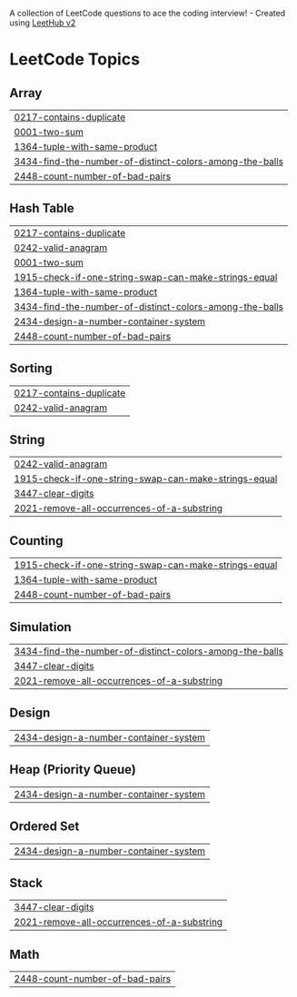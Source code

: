 A collection of LeetCode questions to ace the coding interview! - Created using [LeetHub v2](https://github.com/arunbhardwaj/LeetHub-2.0)
<!---LeetCode Topics Start-->
# LeetCode Topics
## Array
|  |
| ------- |
| [0217-contains-duplicate](https://github.com/Ahmedfurkhan/2025-LEETBEGIN/tree/master/0217-contains-duplicate) |
| [0001-two-sum](https://github.com/Ahmedfurkhan/2025-LEETBEGIN/tree/master/0001-two-sum) |
| [1364-tuple-with-same-product](https://github.com/Ahmedfurkhan/2025-LEETBEGIN/tree/master/1364-tuple-with-same-product) |
| [3434-find-the-number-of-distinct-colors-among-the-balls](https://github.com/Ahmedfurkhan/2025-LEETBEGIN/tree/master/3434-find-the-number-of-distinct-colors-among-the-balls) |
| [2448-count-number-of-bad-pairs](https://github.com/Ahmedfurkhan/2025-LEETBEGIN/tree/master/2448-count-number-of-bad-pairs) |
## Hash Table
|  |
| ------- |
| [0217-contains-duplicate](https://github.com/Ahmedfurkhan/2025-LEETBEGIN/tree/master/0217-contains-duplicate) |
| [0242-valid-anagram](https://github.com/Ahmedfurkhan/2025-LEETBEGIN/tree/master/0242-valid-anagram) |
| [0001-two-sum](https://github.com/Ahmedfurkhan/2025-LEETBEGIN/tree/master/0001-two-sum) |
| [1915-check-if-one-string-swap-can-make-strings-equal](https://github.com/Ahmedfurkhan/2025-LEETBEGIN/tree/master/1915-check-if-one-string-swap-can-make-strings-equal) |
| [1364-tuple-with-same-product](https://github.com/Ahmedfurkhan/2025-LEETBEGIN/tree/master/1364-tuple-with-same-product) |
| [3434-find-the-number-of-distinct-colors-among-the-balls](https://github.com/Ahmedfurkhan/2025-LEETBEGIN/tree/master/3434-find-the-number-of-distinct-colors-among-the-balls) |
| [2434-design-a-number-container-system](https://github.com/Ahmedfurkhan/2025-LEETBEGIN/tree/master/2434-design-a-number-container-system) |
| [2448-count-number-of-bad-pairs](https://github.com/Ahmedfurkhan/2025-LEETBEGIN/tree/master/2448-count-number-of-bad-pairs) |
## Sorting
|  |
| ------- |
| [0217-contains-duplicate](https://github.com/Ahmedfurkhan/2025-LEETBEGIN/tree/master/0217-contains-duplicate) |
| [0242-valid-anagram](https://github.com/Ahmedfurkhan/2025-LEETBEGIN/tree/master/0242-valid-anagram) |
## String
|  |
| ------- |
| [0242-valid-anagram](https://github.com/Ahmedfurkhan/2025-LEETBEGIN/tree/master/0242-valid-anagram) |
| [1915-check-if-one-string-swap-can-make-strings-equal](https://github.com/Ahmedfurkhan/2025-LEETBEGIN/tree/master/1915-check-if-one-string-swap-can-make-strings-equal) |
| [3447-clear-digits](https://github.com/Ahmedfurkhan/2025-LEETBEGIN/tree/master/3447-clear-digits) |
| [2021-remove-all-occurrences-of-a-substring](https://github.com/Ahmedfurkhan/2025-LEETBEGIN/tree/master/2021-remove-all-occurrences-of-a-substring) |
## Counting
|  |
| ------- |
| [1915-check-if-one-string-swap-can-make-strings-equal](https://github.com/Ahmedfurkhan/2025-LEETBEGIN/tree/master/1915-check-if-one-string-swap-can-make-strings-equal) |
| [1364-tuple-with-same-product](https://github.com/Ahmedfurkhan/2025-LEETBEGIN/tree/master/1364-tuple-with-same-product) |
| [2448-count-number-of-bad-pairs](https://github.com/Ahmedfurkhan/2025-LEETBEGIN/tree/master/2448-count-number-of-bad-pairs) |
## Simulation
|  |
| ------- |
| [3434-find-the-number-of-distinct-colors-among-the-balls](https://github.com/Ahmedfurkhan/2025-LEETBEGIN/tree/master/3434-find-the-number-of-distinct-colors-among-the-balls) |
| [3447-clear-digits](https://github.com/Ahmedfurkhan/2025-LEETBEGIN/tree/master/3447-clear-digits) |
| [2021-remove-all-occurrences-of-a-substring](https://github.com/Ahmedfurkhan/2025-LEETBEGIN/tree/master/2021-remove-all-occurrences-of-a-substring) |
## Design
|  |
| ------- |
| [2434-design-a-number-container-system](https://github.com/Ahmedfurkhan/2025-LEETBEGIN/tree/master/2434-design-a-number-container-system) |
## Heap (Priority Queue)
|  |
| ------- |
| [2434-design-a-number-container-system](https://github.com/Ahmedfurkhan/2025-LEETBEGIN/tree/master/2434-design-a-number-container-system) |
## Ordered Set
|  |
| ------- |
| [2434-design-a-number-container-system](https://github.com/Ahmedfurkhan/2025-LEETBEGIN/tree/master/2434-design-a-number-container-system) |
## Stack
|  |
| ------- |
| [3447-clear-digits](https://github.com/Ahmedfurkhan/2025-LEETBEGIN/tree/master/3447-clear-digits) |
| [2021-remove-all-occurrences-of-a-substring](https://github.com/Ahmedfurkhan/2025-LEETBEGIN/tree/master/2021-remove-all-occurrences-of-a-substring) |
## Math
|  |
| ------- |
| [2448-count-number-of-bad-pairs](https://github.com/Ahmedfurkhan/2025-LEETBEGIN/tree/master/2448-count-number-of-bad-pairs) |
<!---LeetCode Topics End-->